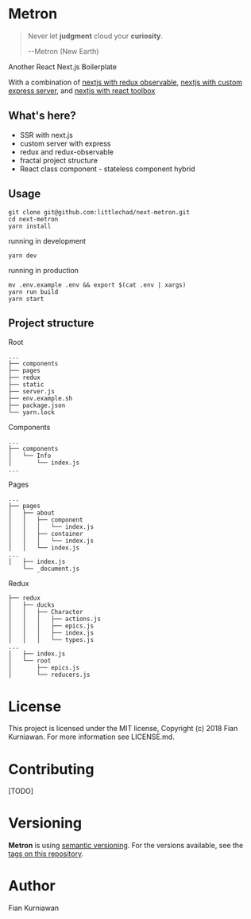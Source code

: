 # Metron

> Never let **judgment** cloud your **curiosity**.
>
> --Metron (New Earth)

Another React Next.js Boilerplate

With a combination of [nextjs with redux observable](https://github.com/zeit/next.js/tree/canary/examples/with-redux-observable), [nextjs with custom express server](https://github.com/zeit/next.js/tree/canary/examples/custom-server-express), and [nextjs with react toolbox](https://github.com/zeit/next.js/tree/canary/examples/with-react-toolbox)

## What's here?

* SSR with next.js
* custom server with express
* redux and redux-observable
* fractal project structure
* React class component - stateless component hybrid


## Usage

    git clone git@github.com:littlechad/next-metron.git
    cd next-metron
    yarn install

running in development

    yarn dev

running in production

    mv .env.example .env && export $(cat .env | xargs)
    yarn run build
    yarn start

## Project structure

Root

    ...
    ├── components
    ├── pages
    ├── redux
    ├── static
    ├── server.js
    ├── env.example.sh
    ├── package.json
    └── yarn.lock

Components

    ...
    ├── components
    │   └── Info
    │       └── index.js
    ...

Pages

    ...
    ├── pages
    │   ├── about
    │   │   ├── component
    │   │   │   └── index.js
    │   │   ├── container
    │   │   │   └── index.js
    │   │   └── index.js
    ...
    │   ├── index.js
        └── _document.js

Redux

    ├── redux
    │   ├── ducks
    │   │   ├── Character
    │   │   │   ├── actions.js
    │   │   │   ├── epics.js
    │   │   │   ├── index.js
    │   │   │   └── types.js
    ...
    │   ├── index.js
    │   └── root
    │       ├── epics.js
    │       └── reducers.js


# License
This project is licensed under the MIT license, Copyright (c) 2018 Fian Kurniawan. For more information see LICENSE.md.

# Contributing
[TODO]

# Versioning
**Metron** is using [semantic versioning](https://semver.org/). For the versions available, see the [tags on this repository](https://github.com/littlechad/next-metron/tags).

# Author
Fian Kurniawan
